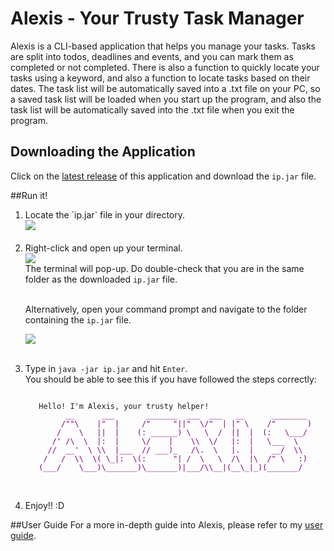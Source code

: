 # Alexis - Your Trusty Task Manager

Alexis is a CLI-based application that helps you manage your tasks. 
Tasks are split into todos, deadlines and events, and you can mark them as completed or not completed. 
There is also a function to quickly locate your tasks using a keyword, and also a function to locate tasks based on their dates.
The task list will be automatically saved into a .txt file on your PC, so a saved task list will be loaded when you start up the program,
and also the task list will be automatically saved into the .txt file when you exit the program. 

## Downloading the Application
Click on the <a href="https://github.com/BradenTeo/ip/releases">latest release</a> of this application  and download the `ip.jar` file.</li><br>

##Run it!

<ol>
<li>Locate the `ip.jar` file in your directory.<br>
   <img src="https://i.imgur.com/VeWCrGc.png" /></li><br>
<li>Right-click and open up your terminal.<br>
   <img src="https://i.imgur.com/i84PHUP.png" /><br>
   The terminal will pop-up. Do double-check that you are in the same folder as the downloaded <code>ip.jar</code> file.<br><br>

Alternatively, open your command prompt and navigate to the folder containing the <code>ip.jar</code> file.</li>
<img src="https://i.imgur.com/3pzfe7J.png" /><br><br>

<li>Type in <code>java -jar ip.jar</code> and hit <code>Enter</code>.<br>
You should be able to see this if you have followed the steps correctly:<br>

   <pre><code>
   Hello! I'm Alexis, your trusty helper!<font color="purple">
         __      ___       _______  ___  ___   __      ________
        /""\    |"  |     /"     "||"  \/"  | |" \    /"       ) 
       /    \   ||  |    (: ______) \   \  /  ||  |  (:   \___/ 
      /' /\  \  |:  |     \/    |    \\  \/   |:  |   \___  \
     //  __'  \ \\  |___  // ___)_   /\.  \   |.  |    __/  \\ 
    /   /  \\  \( \_|:  \(:      "| /  \   \  /\  |\  /" \   :) 
   (___/    \___)\_______)\_______)|___/\\__|(__\_|_)(_______/
   </font></code></pre>
</li><br>
<li>Enjoy!! :D</li>
</ol>

##User Guide
For a more in-depth guide into Alexis, please refer to my [user guide](https://bradenteo.github.io/ip/).